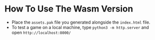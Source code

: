 How To Use The Wasm Version
===========================

- Place the `assets.pak` file you generated alongside the `index.html` file.
- To test a game on a local machine, type `python3 -m http.server` and open `http://localhost:8000/`
